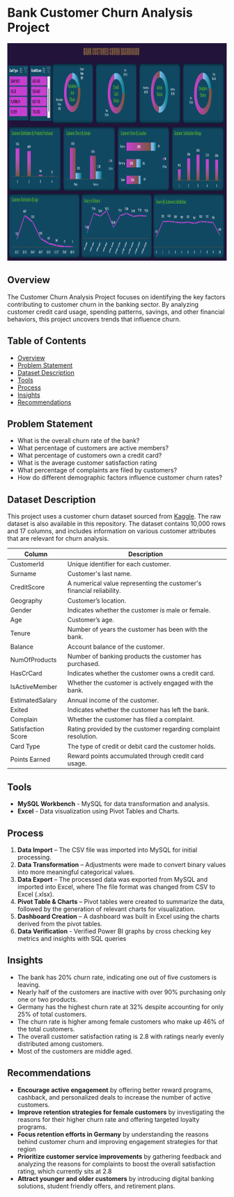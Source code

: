 # Bank Customer Churn Analysis Project  

<img src="https://github.com/BalajiRamGanesh/Bank-Customer-Churn-Analysis/blob/main/Bank%20Churn%20Dashboard.png?raw=true" alt = "Dashboard" width = "1600" height="500">


## Overview

The Customer Churn Analysis Project focuses on identifying the key factors contributing to customer churn in the banking sector. By analyzing customer credit card usage, spending patterns, savings, and other financial behaviors, this project uncovers trends that influence churn.
## Table of Contents 

- [Overview](#overview)
- [Problem Statement](#problem-statement)
- [Dataset Description](#dataset-description)
- [Tools](#tools)
- [Process](#process)
- [Insights](#insights)
- [Recommendations](#recommendations)

## Problem Statement

- What is the overall churn rate of the bank?  
- What percentage of customers are active members?
- What percentage of customers own a credit card?   
- What is the average customer satisfaction rating
- What percentage of complaints are filed by customers?  
- How do different demographic factors influence customer churn rates? 

## Dataset Description

This project uses a customer churn dataset sourced from [Kaggle](https://www.kaggle.com/datasets/radheshyamkollipara/bank-customer-churn). The raw dataset is also available in this repository.
The dataset contains 10,000 rows and 17 columns, and includes information on various customer attributes that are relevant for churn analysis.

|Column | Description |
|-------|-------------|
| CustomerId |  Unique identifier for each customer.|
| Surname | Customer's last name.|
| CreditScore | A numerical value representing the customer's financial reliability.|
| Geography | Customer’s location. |
| Gender | Indicates whether the customer is male or female. |
| Age | Customer’s age. |
| Tenure | Number of years the customer has been with the bank. |
| Balance | Account balance of the customer. |
| NumOfProducts | Number of banking products the customer has purchased. |
| HasCrCard | Indicates whether the customer owns a credit card. |
| IsActiveMember | Whether the customer is actively engaged with the bank. |
| EstimatedSalary | Annual income of the customer. |
| Exited | Indicates whether the customer has left the bank. |
| Complain |  Whether the customer has filed a complaint. |
| Satisfaction Score | Rating provided by the customer regarding complaint resolution. |
| Card Type | The type of credit or debit card the customer holds. |
| Points Earned | Reward points accumulated through credit card usage. |




## Tools

- **MySQL Workbench** - MySQL for data transformation and analysis.
- **Excel** -  Data visualization using Pivot Tables and Charts.

## Process  
 
1. **Data Import** – The CSV file was imported into MySQL for initial processing.  
2. **Data Transformation** – Adjustments were made to convert binary values into more meaningful categorical values.  
3. **Data Export** – The processed data was exported from MySQL and imported into Excel, where The file format was changed from CSV to Excel (.xlsx).  
4. **Pivot Table & Charts** – Pivot tables were created to summarize the data, followed by the generation of relevant charts for visualization.  
5. **Dashboard Creation** – A dashboard was built in Excel using the charts derived from the pivot tables.  
6. **Data Verification** -  Verified Power BI graphs by cross checking key metrics and insights with SQL queries

## Insights
- The bank has 20% churn rate, indicating one out of five customers is leaving.
- Nearly half of the customers are inactive with over 90% purchasing only one or two products.  
- Germany has the highest churn rate at 32% despite accounting for only 25% of total customers.  
- The churn rate is higher among female customers who make up 46% of the total customers.  
- The overall customer satisfaction rating is 2.8 with ratings nearly evenly distributed among customers.  
- Most of the customers are middle aged.  

## Recommendations

- **Encourage active engagement** by offering better reward programs, cashback, and personalized deals to increase the number of active customers.  
- **Improve retention strategies for female customers** by investigating the reasons for their higher churn rate and offering targeted loyalty programs.  
- **Focus retention efforts in Germany** by understanding the reasons behind customer churn and improving engagement strategies for that region  
- **Prioritize customer service improvements** by gathering feedback and analyzing the reasons for complaints to boost the overall satisfaction rating, which currently sits at 2.8
- **Attract younger and older customers** by introducing digital banking solutions, student friendly offers, and retirement plans.  



